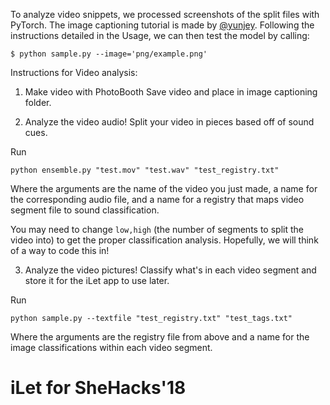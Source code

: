 

To analyze video snippets, we processed screenshots of the split files with PyTorch. The image captioning tutorial is made by [@yunjey](https://github.com/yunjey/pytorch-tutorial/tree/master/tutorials/03-advanced/image_captioning). Following the instructions detailed in the Usage, we can then test the model by calling:
```
$ python sample.py --image='png/example.png'

```


Instructions for Video analysis:

1. Make video with PhotoBooth Save video and place in image captioning folder.

2. Analyze the video audio! Split your video in pieces based off of sound cues. 

Run
```
python ensemble.py "test.mov" "test.wav" "test_registry.txt"
```
Where the arguments are the name of the video you just made, a name for the corresponding audio file, and a name for a registry that maps video segment file to sound classification.

You may need to change ```low,high``` (the number of segments to split the video into) to get the proper classification analysis. Hopefully, we will think of a way to code this in!

3. Analyze the video pictures! Classify what's in each video segment and store it for the iLet app to use later.

Run
```
python sample.py --textfile "test_registry.txt" "test_tags.txt"
```
Where the arguments are the registry file from above and a name for the image classifications within each video segment.

# iLet for SheHacks'18







